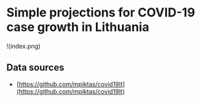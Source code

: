 # Simple projections for COVID-19 case growth in Lithuania

!(index.png)

## Data sources
- [https://github.com/mpiktas/covid19lt](https://github.com/mpiktas/covid19lt)

